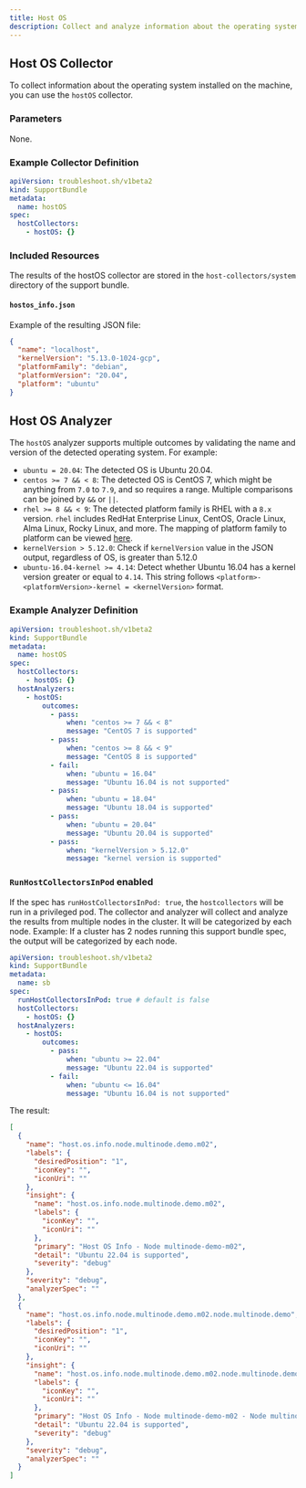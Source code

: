 ```yaml
---
title: Host OS
description: Collect and analyze information about the operating system (OS) installed on the machine.
---
```


## Host OS Collector

To collect information about the operating system installed on the machine, you can use the `hostOS` collector.

### Parameters

None.

### Example Collector Definition

```yaml
apiVersion: troubleshoot.sh/v1beta2
kind: SupportBundle
metadata:
  name: hostOS
spec:
  hostCollectors:
    - hostOS: {}
```

### Included Resources

The results of the hostOS collector are stored in the `host-collectors/system` directory of the support bundle.

#### `hostos_info.json`

Example of the resulting JSON file:

```json
{
  "name": "localhost",
  "kernelVersion": "5.13.0-1024-gcp",
  "platformFamily": "debian",
  "platformVersion": "20.04",
  "platform": "ubuntu"
}
```

## Host OS Analyzer

The `hostOS` analyzer supports multiple outcomes by validating the name and version of the detected operating system. For example:

- `ubuntu = 20.04`: The detected OS is Ubuntu 20.04.
- `centos >= 7 && < 8`: The detected OS is CentOS 7, which might be anything from `7.0` to `7.9`, and so requires a range. Multiple comparisons can be joined by `&&` or `||`.
- `rhel >= 8 && < 9`: The detected platform family is RHEL with a `8.x` version. `rhel` includes RedHat Enterprise Linux, CentOS, Oracle Linux, Alma Linux, Rocky Linux, and more. The mapping of platform family to platform can be viewed [here](https://github.com/shirou/gopsutil/blob/8e62971/host/host_linux.go#L293).
- `kernelVersion > 5.12.0`: Check if `kernelVersion` value in the JSON output, regardless of OS, is greater than 5.12.0
- `ubuntu-16.04-kernel >= 4.14`: Detect whether Ubuntu 16.04 has a kernel version greater or equal to `4.14`. This string follows `<platform>-<platformVersion>-kernel = <kernelVersion>` format.

### Example Analyzer Definition

```yaml
apiVersion: troubleshoot.sh/v1beta2
kind: SupportBundle
metadata:
  name: hostOS
spec:
  hostCollectors:
    - hostOS: {}
  hostAnalyzers:
    - hostOS:
        outcomes:
          - pass:
              when: "centos >= 7 && < 8"
              message: "CentOS 7 is supported"
          - pass:
              when: "centos >= 8 && < 9"
              message: "CentOS 8 is supported"
          - fail:
              when: "ubuntu = 16.04"
              message: "Ubuntu 16.04 is not supported"
          - pass:
              when: "ubuntu = 18.04"
              message: "Ubuntu 18.04 is supported"
          - pass:
              when: "ubuntu = 20.04"
              message: "Ubuntu 20.04 is supported"
          - pass:
              when: "kernelVersion > 5.12.0"
              message: "kernel version is supported"
```

### `RunHostCollectorsInPod` enabled

If the spec has `runHostCollectorsInPod: true`, the `hostcollectors` will be run in a privileged pod. The collector and analyzer will collect and analyze the results from multiple nodes in the cluster. It will be categorized by each node.
Example:
If a cluster has 2 nodes running this support bundle spec, the output will be categorized by each node.

```yaml
apiVersion: troubleshoot.sh/v1beta2
kind: SupportBundle
metadata:
  name: sb
spec:
  runHostCollectorsInPod: true # default is false
  hostCollectors:
    - hostOS: {}
  hostAnalyzers:
    - hostOS:
        outcomes:
          - pass:
              when: "ubuntu >= 22.04"
              message: "Ubuntu 22.04 is supported"
          - fail:
              when: "ubuntu <= 16.04"
              message: "Ubuntu 16.04 is not supported"
```

The result:

```json
[
  {
    "name": "host.os.info.node.multinode.demo.m02",
    "labels": {
      "desiredPosition": "1",
      "iconKey": "",
      "iconUri": ""
    },
    "insight": {
      "name": "host.os.info.node.multinode.demo.m02",
      "labels": {
        "iconKey": "",
        "iconUri": ""
      },
      "primary": "Host OS Info - Node multinode-demo-m02",
      "detail": "Ubuntu 22.04 is supported",
      "severity": "debug"
    },
    "severity": "debug",
    "analyzerSpec": ""
  },
  {
    "name": "host.os.info.node.multinode.demo.m02.node.multinode.demo",
    "labels": {
      "desiredPosition": "1",
      "iconKey": "",
      "iconUri": ""
    },
    "insight": {
      "name": "host.os.info.node.multinode.demo.m02.node.multinode.demo",
      "labels": {
        "iconKey": "",
        "iconUri": ""
      },
      "primary": "Host OS Info - Node multinode-demo-m02 - Node multinode-demo",
      "detail": "Ubuntu 22.04 is supported",
      "severity": "debug"
    },
    "severity": "debug",
    "analyzerSpec": ""
  }
]
```
